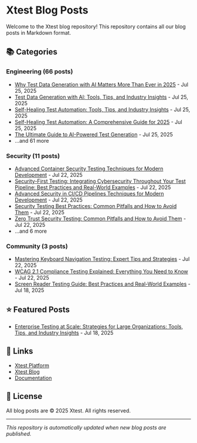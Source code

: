 # Xtest Blog Posts

Welcome to the Xtest blog repository! This repository contains all our blog posts in Markdown format.

## 📚 Categories

### Engineering (66 posts)

- [Why Test Data Generation with AI Matters More Than Ever in 2025](posts/2025/2025-07-25-why-test-data-generation-with-ai-matters-more-than-ever-in-2025.md) - Jul 25, 2025
- [Test Data Generation with AI: Tools, Tips, and Industry Insights](posts/2025/2025-07-25-test-data-generation-with-ai-tools-tips-and-industry-insights.md) - Jul 25, 2025
- [Self-Healing Test Automation: Tools, Tips, and Industry Insights](posts/2025/2025-07-25-self-healing-test-automation-tools-tips-and-industry-insights.md) - Jul 25, 2025
- [Self-Healing Test Automation: A Comprehensive Guide for 2025](posts/2025/2025-07-25-self-healing-test-automation-a-comprehensive-guide-for-2025.md) - Jul 25, 2025
- [The Ultimate Guide to AI-Powered Test Generation](posts/2025/2025-07-25-the-ultimate-guide-to-ai-powered-test-generation.md) - Jul 25, 2025
- ...and 61 more

### Security (11 posts)

- [Advanced Container Security Testing Techniques for Modern Development](posts/2025/2025-07-22-advanced-container-security-testing-techniques-for-modern-development.md) - Jul 22, 2025
- [Security-First Testing: Integrating Cybersecurity Throughout Your Test Pipeline: Best Practices and Real-World Examples](posts/2025/2025-07-22-security-first-testing-integrating-cybersecurity-throughout-your-test-pipeline-best-practices-and-real-world-examples.md) - Jul 22, 2025
- [Advanced Security in CI/CD Pipelines Techniques for Modern Development](posts/2025/2025-07-22-advanced-security-in-cicd-pipelines-techniques-for-modern-development.md) - Jul 22, 2025
- [Security Testing Best Practices: Common Pitfalls and How to Avoid Them](posts/2025/2025-07-22-security-testing-best-practices-common-pitfalls-and-how-to-avoid-them.md) - Jul 22, 2025
- [Zero Trust Security Testing: Common Pitfalls and How to Avoid Them](posts/2025/2025-07-22-zero-trust-security-testing-common-pitfalls-and-how-to-avoid-them.md) - Jul 22, 2025
- ...and 6 more

### Community (3 posts)

- [Mastering Keyboard Navigation Testing: Expert Tips and Strategies](posts/2025/2025-07-22-mastering-keyboard-navigation-testing-expert-tips-and-strategies.md) - Jul 22, 2025
- [WCAG 2.1 Compliance Testing Explained: Everything You Need to Know](posts/2025/2025-07-22-wcag-21-compliance-testing-explained-everything-you-need-to-know.md) - Jul 22, 2025
- [Screen Reader Testing Guide: Best Practices and Real-World Examples](posts/2025/2025-07-18-screen-reader-testing-guide-best-practices-and-real-world-examples.md) - Jul 18, 2025

## ⭐ Featured Posts

- [Enterprise Testing at Scale: Strategies for Large Organizations: Tools, Tips, and Industry Insights](posts/2025/2025-07-18-enterprise-testing-at-scale-strategies-for-large-organizations-tools-tips-and-industry-insights.md) - Jul 18, 2025

## 🔗 Links

- [Xtest Platform](https://xtest.io)
- [Xtest Blog](https://xtest.io/blog)
- [Documentation](https://xtest.io/docs)

## 📝 License

All blog posts are © 2025 Xtest. All rights reserved.

---

*This repository is automatically updated when new blog posts are published.*
